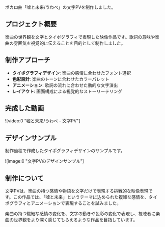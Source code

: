 ボカロ曲「嘘と未来/うわべ」の文字PVを制作しました。

## プロジェクト概要

楽曲の世界観を文字とタイポグラフィで表現した映像作品です。歌詞の意味や楽曲の雰囲気を視覚的に伝えることを目的として制作しました。

## 制作アプローチ

- **タイポグラフィデザイン**: 楽曲の感情に合わせたフォント選択
- **色彩設計**: 楽曲のトーンに合わせたカラーパレット
- **アニメーション**: 歌詞の流れに合わせた動的な文字演出
- **レイアウト**: 画面構成による視覚的なストーリーテリング

## 完成した動画

![video:0 "嘘と未来/うわべ - 文字PV"]

## デザインサンプル

制作過程で作成したタイポグラフィデザインのサンプルです。

![image:0 "文字PVのデザインサンプル"]

## 制作について

文字PVは、楽曲の持つ感情や物語を文字だけで表現する挑戦的な映像表現です。この作品では、「嘘と未来」というテーマに込められた複雑な感情を、タイポグラフィとアニメーションで表現することを試みました。

楽曲の持つ繊細な感情の変化を、文字の動きや色彩の変化で表現し、視聴者に楽曲の世界観をより深く感じてもらえるような作品を目指しています。
